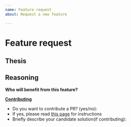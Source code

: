 ```yaml
---
name: Feature request
about: Request a new feature

---
```


# Feature request

<!-- Thanks for coming up with a proposal! -->

## Thesis

<!-- What exactly do you propose? Please, provide code examples. -->

## Reasoning

<!--
Why do you think this is a good idea?

Please, include some strong points and considerations.
-->

**Who will benefit from this feature?**


**[Contributing](https://github.com/aiplanethub/genai-stack/blob/main/CONTRIBUTING.md)**

- Do you want to contribute a PR? (yes/no):
- If yes, please read [this page](https://github.com/aiplanethub/genai-stack/blob/main/CONTRIBUTING.md) for instructions
- Briefly describe your candidate solution(if contributing):

